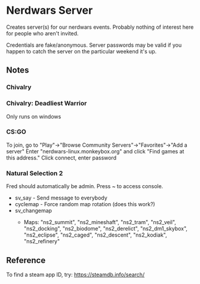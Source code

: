 # Nerdwars Server
Creates server(s) for our nerdwars events. Probably nothing of interest here for people
who aren't invited.

Credentials are fake/anonymous. Server passwords may be valid if you happen to catch
the server on the particular weekend it's up. 

## Notes


### Chivalry

### Chivalry: Deadliest Warrior
Only runs on windows

### CS:GO
To join, go to "Play"->"Browse Community Servers"->"Favorites"->"Add a server"
Enter "nerdwars-linux.monkeybox.org" and click "Find games at this address."
Click connect, enter password

### Natural Selection 2
Fred should automatically be admin. Press ~ to access console.
* sv_say <message> - Send message to everybody
* cyclemap - Force random map rotation (does this work?)
* sv_changemap <mapname>
  * Maps: "ns2_summit", "ns2_mineshaft", "ns2_tram", "ns2_veil", "ns2_docking", "ns2_biodome", "ns2_derelict", "ns2_dm1_skybox", "ns2_eclipse", "ns2_caged", "ns2_descent", "ns2_kodiak", "ns2_refinery" 

## Reference
To find a steam app ID, try: https://steamdb.info/search/


